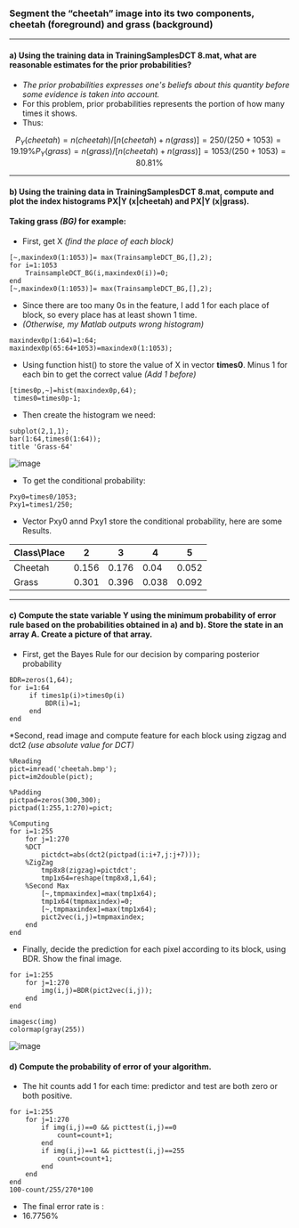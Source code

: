 
### Segment the “cheetah” image  into its two components, cheetah (foreground) and grass (background)
---
#### a) Using the training data in TrainingSamplesDCT 8.mat, what are reasonable estimates for the prior probabilities?

* *The prior probabilities expresses one's beliefs about this quantity before some evidence is taken into account.*
* For this problem, prior probabilities represents the portion of how many times it shows.
* Thus:
```math
P_Y (cheetah) = n(cheetah)/[n(cheetah)+n(grass)]

=250/(250+1053)

=19.19\%

P_Y (grass) = n(grass)/[n(cheetah)+n(grass)]

=1053/(250+1053)

=80.81\%
```

---
#### b) Using the training data in TrainingSamplesDCT 8.mat, compute and plot the index histograms PX|Y (x|cheetah) and PX|Y (x|grass).
#### Taking **grass** *(BG)* for example:
* First, get X *(find the place of each block)*
```
[~,maxindex0(1:1053)]= max(TrainsampleDCT_BG,[],2);
for i=1:1053
    TrainsampleDCT_BG(i,maxindex0(i))=0;    
end
[~,maxindex0(1:1053)]= max(TrainsampleDCT_BG,[],2);
```

* Since there are too many 0s in the feature, I add 1 for each place of block, so every place has at least shown 1 time. 
* *(Otherwise, my Matlab outputs wrong histogram)*

```
maxindex0p(1:64)=1:64;
maxindex0p(65:64+1053)=maxindex0(1:1053);
```


* Using function hist() to store the value of X in vector **times0**. Minus 1 for each bin to get the correct value *(Add 1 before)*
```
[times0p,~]=hist(maxindex0p,64);
 times0=times0p-1;
```
* Then create the histogram we need:

```
subplot(2,1,1);
bar(1:64,times0(1:64));
title 'Grass-64'
```
![image](http://note.youdao.com/yws/public/resource/1ba3fcc3afdc6b54fc36c98c8d56def0/xmlnote/WEBRESOURCEff55b54adb82e75a547e85695c025f10/582)

* To get the conditional probability:

```
Pxy0=times0/1053;
Pxy1=times1/250;
```
* Vector Pxy0 annd Pxy1 store the conditional probability, here are some Results.

Class\Place | 2|3|4|5
---|---|---|---|---
Cheetah |0.156|0.176|0.04|0.052
Grass | 0.301|0.396|0.038|0.092


---
#### c) Compute the state variable Y using the minimum probability of error rule based on the probabilities obtained in a) and b). Store the state in an array A. Create a picture of that array.

* First, get the Bayes Rule for our decision by comparing posterior probability

```
BDR=zeros(1,64);
for i=1:64
     if times1p(i)>times0p(i)
         BDR(i)=1;
     end
end
```
*Second, read image and compute feature for each block using zigzag and dct2 *(use absolute value for DCT)*

```
%Reading
pict=imread('cheetah.bmp');
pict=im2double(pict);

%Padding
pictpad=zeros(300,300);
pictpad(1:255,1:270)=pict;

%Computing
for i=1:255
    for j=1:270
    %DCT
        pictdct=abs(dct2(pictpad(i:i+7,j:j+7)));
    %ZigZag
        tmp8x8(zigzag)=pictdct';
        tmp1x64=reshape(tmp8x8,1,64);
    %Second Max
        [~,tmpmaxindex]=max(tmp1x64);
        tmp1x64(tmpmaxindex)=0;
        [~,tmpmaxindex]=max(tmp1x64);
        pict2vec(i,j)=tmpmaxindex;
    end
end
```
* Finally, decide the prediction for each pixel according to its block, using BDR. Show the final image.

```
for i=1:255
    for j=1:270
        img(i,j)=BDR(pict2vec(i,j));
    end
end

imagesc(img)
colormap(gray(255))
```
![image](http://note.youdao.com/yws/public/resource/1ba3fcc3afdc6b54fc36c98c8d56def0/xmlnote/WEBRESOURCE779369730e6143774cdf7d1075761e56/632)

#### d) Compute the probability of error of your algorithm.

* The hit counts add 1 for each time: predictor and test are both zero or both positive.

```
for i=1:255
    for j=1:270
        if img(i,j)==0 && picttest(i,j)==0
            count=count+1;
        end
        if img(i,j)==1 && picttest(i,j)==255
            count=count+1;
        end
    end
end
100-count/255/270*100
```
* The final error rate is :
* 16.7756%
